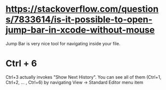 




https://stackoverflow.com/questions/7833614/is-it-possible-to-open-jump-bar-in-xcode-without-mouse
=


Jump Bar is very nice tool for navigating inside your file. 



Ctrl + 6
=







Ctrl+3 actually invokes "Show Next History". You can see all of them (Ctrl+1, Ctrl+2, ... , Ctrl+6) by navigating View -> Standard Editor menu item
